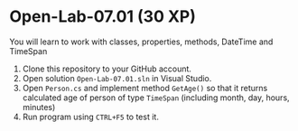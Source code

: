 # Open-Lab-07.01 (30 XP)
You will learn to work with classes, properties, methods, DateTime and TimeSpan

1. Clone this repository to your GitHub account.
2. Open solution `Open-Lab-07.01.sln` in Visual Studio.
3. Open `Person.cs` and implement method `GetAge()` so that it returns calculated age of person of type `TimeSpan` (including month, day, hours, minutes)
4. Run program using `CTRL+F5` to test it.
